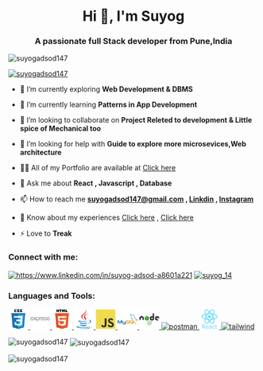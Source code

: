 <h1 align="center">Hi 👋, I'm Suyog</h1>
<h3 align="center">A passionate full Stack developer from Pune,India</h3>

<p align="left"> <img src="https://komarev.com/ghpvc/?username=suyogadsod147&label=Profile%20views&color=0e75b6&style=flat" alt="suyogadsod147" /> </p>

<p align="left"> <a href="https://github.com/ryo-ma/github-profile-trophy"><img src="https://github-profile-trophy.vercel.app/?username=suyogadsod147" alt="suyogadsod147" /></a> </p>

- 🔭 I’m currently exploring **Web Development & DBMS**

- 🌱 I’m currently learning **Patterns in App Development**

- 👯 I’m looking to collaborate on **Project Releted to development & Little spice of Mechanical too**

- 🤝 I’m looking for help with **Guide to explore more microsevices,Web architecture**

- 👨‍💻 All of my Portfolio are available at [Click here](fgh)

- 💬 Ask me about **React , Javascript , Database**

- 📫 How to reach me **suyogadsod147@gmail.com , [Linkdin](https://www.linkedin.com/in/suyog-adsod-a3b584276) , [Instagram](https://www.instagram.com/suyog_14/?hl=en)**

- 📄 Know about my experiences [Click here](https://drive.google.com/file/d/1-p9s6dc3dAz0ub6ZUh0h9pWq3DwGDZl4/view?usp=drive_link) , [Click here](https://drive.google.com/file/d/1-p9s6dc3dAz0ub6ZUh0h9pWq3DwGDZl4/view?usp=drive_link)

- ⚡ Love to **Treak**

<h3 align="left">Connect with me:</h3>
<p align="left">
<a href="https://linkedin.com/in/https://www.linkedin.com/in/suyog-adsod-a8601a221" target="blank"><img align="center" src="https://raw.githubusercontent.com/rahuldkjain/github-profile-readme-generator/master/src/images/icons/Social/linked-in-alt.svg" alt="https://www.linkedin.com/in/suyog-adsod-a8601a221" height="30" width="40" /></a>
<a href="https://instagram.com/suyog_14" target="blank"><img align="center" src="https://raw.githubusercontent.com/rahuldkjain/github-profile-readme-generator/master/src/images/icons/Social/instagram.svg" alt="suyog_14" height="30" width="40" /></a>
</p>

<h3 align="left">Languages and Tools:</h3>
<p align="left" > <a href="https://www.w3schools.com/css/" target="_blank" rel="noreferrer"> <img src="https://raw.githubusercontent.com/devicons/devicon/master/icons/css3/css3-original-wordmark.svg" alt="css3" width="40" height="40"/> </a> <a href="https://expressjs.com" target="_blank" rel="noreferrer"> <img src="https://raw.githubusercontent.com/devicons/devicon/master/icons/express/express-original-wordmark.svg" alt="express" width="40" height="40"/> </a> <a href="https://www.w3.org/html/" target="_blank" rel="noreferrer"> <img src="https://raw.githubusercontent.com/devicons/devicon/master/icons/html5/html5-original-wordmark.svg" alt="html5" width="40" height="40"/> </a> <a href="https://www.java.com" target="_blank" rel="noreferrer"> <img src="https://raw.githubusercontent.com/devicons/devicon/master/icons/java/java-original.svg" alt="java" width="40" height="40"/> </a> <a href="https://developer.mozilla.org/en-US/docs/Web/JavaScript" target="_blank" rel="noreferrer"> <img src="https://raw.githubusercontent.com/devicons/devicon/master/icons/javascript/javascript-original.svg" alt="javascript" width="40" height="40"/> </a> <a href="https://www.mysql.com/" target="_blank" rel="noreferrer"> <img src="https://raw.githubusercontent.com/devicons/devicon/master/icons/mysql/mysql-original-wordmark.svg" alt="mysql" width="40" height="40"/> </a> <a href="https://nodejs.org" target="_blank" rel="noreferrer"> <img src="https://raw.githubusercontent.com/devicons/devicon/master/icons/nodejs/nodejs-original-wordmark.svg" alt="nodejs" width="40" height="40"/> </a> <a href="https://postman.com" target="_blank" rel="noreferrer"> <img src="https://www.vectorlogo.zone/logos/getpostman/getpostman-icon.svg" alt="postman" width="40" height="40"/> </a> <a href="https://reactjs.org/" target="_blank" rel="noreferrer"> <img src="https://raw.githubusercontent.com/devicons/devicon/master/icons/react/react-original-wordmark.svg" alt="react" width="40" height="40"/> </a> <a href="https://tailwindcss.com/" target="_blank" rel="noreferrer"> <img src="https://www.vectorlogo.zone/logos/tailwindcss/tailwindcss-icon.svg" alt="tailwind" width="40" height="40"/> </a> </p>

<p><img align="left" src="https://github-readme-stats.vercel.app/api/top-langs?username=suyogadsod147&show_icons=true&locale=en&layout=compact" alt="suyogadsod147" /></p>

<p>&nbsp;<img align="center" src="https://github-readme-stats.vercel.app/api?username=suyogadsod147&show_icons=true&locale=en" alt="suyogadsod147" /></p>

<p><img align="center" src="https://github-readme-streak-stats.herokuapp.com/?user=suyogadsod147&" alt="suyogadsod147" /></p>

